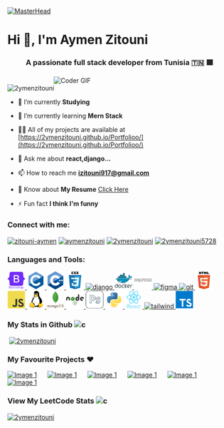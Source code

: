[![MasterHead](https://camo.githubusercontent.com/a0a9f9e15354c2ce05d7939b2bb024e55fbb9927c540d1e44351e553a5ff2bad/68747470733a2f2f692e6962622e636f2f6246735a44517a2f363837343734373037333361326632663664363137323735363633303330333132643664373432653637363937343638373536323265363936663266353037323635366436393735366432643434363536633639373636353732373932663737363536322e676966)](https://github.com/2ymenzitouni)
<h1>Hi 👋, I'm Aymen Zitouni</h1>
<h3 align="center">A passionate full stack developer from Tunisia 🇹🇳 🟥</h3>
<img align="right" alt="Coder GIF" width=400 src="https://physicsgurukul.files.wordpress.com/2019/02/character-1.gif" />
<p align="left"> <img src="https://komarev.com/ghpvc/?username=2ymenzitouni&label=Profile%20views&color=0e75b6&style=flat" alt="2ymenzitouni" /> </p>

- 🔭 I’m currently **Studying**
- 🌱 I’m currently learning **Mern Stack**

- 👨‍💻 All of my projects are available at [https://2ymenzitouni.github.io/Portfolioo/](https://2ymenzitouni.github.io/Portfolioo/)

- 💬 Ask me about **react,django...**

- 📫 How to reach me **izitouni917@gmail.com**

- 📄 Know about **My Resume** [Click Here](https://drive.google.com/uc?export=download&id=1D8NEQku3TgzdRQCT5ErDAiK6g49HVzFI)

- ⚡ Fun fact **I think I'm funny**

<h3 align="left">Connect with me:</h3>
<p align="left">
<a href="https://linkedin.com/in/zitouni-aymen" target="blank"><img align="center" src="https://raw.githubusercontent.com/rahuldkjain/github-profile-readme-generator/master/src/images/icons/Social/linked-in-alt.svg" alt="zitouni-aymen" height="30" width="40" /></a>
<a href="https://www.youtube.com/c/aymenzitouni" target="blank"><img align="center" src="https://raw.githubusercontent.com/rahuldkjain/github-profile-readme-generator/master/src/images/icons/Social/youtube.svg" alt="aymenzitouni" height="30" width="40" /></a>
<a href="https://www.leetcode.com/2ymenzitouni" target="blank"><img align="center" src="https://raw.githubusercontent.com/rahuldkjain/github-profile-readme-generator/master/src/images/icons/Social/leet-code.svg" alt="2ymenzitouni" height="30" width="40" /></a>
<a href="https://discord.gg/2ymenzitouni5728" target="blank"><img align="center" src="https://raw.githubusercontent.com/rahuldkjain/github-profile-readme-generator/master/src/images/icons/Social/discord.svg" alt="2ymenzitouni5728" height="30" width="40" /></a>
</p>

<h3 align="left">Languages and Tools:</h3>
<p align="left"> <a href="https://getbootstrap.com" target="_blank" rel="noreferrer"> <img src="https://raw.githubusercontent.com/devicons/devicon/master/icons/bootstrap/bootstrap-plain-wordmark.svg" alt="bootstrap" width="40" height="40"/> </a> <a href="https://www.cprogramming.com/" target="_blank" rel="noreferrer"> <img src="https://raw.githubusercontent.com/devicons/devicon/master/icons/c/c-original.svg" alt="c" width="40" height="40"/> </a> <a href="https://www.w3schools.com/cpp/" target="_blank" rel="noreferrer"> <img src="https://raw.githubusercontent.com/devicons/devicon/master/icons/cplusplus/cplusplus-original.svg" alt="cplusplus" width="40" height="40"/> </a> <a href="https://www.w3schools.com/css/" target="_blank" rel="noreferrer"> <img src="https://raw.githubusercontent.com/devicons/devicon/master/icons/css3/css3-original-wordmark.svg" alt="css3" width="40" height="40"/> </a> <a href="https://www.djangoproject.com/" target="_blank" rel="noreferrer"> <img src="https://cdn.worldvectorlogo.com/logos/django.svg" alt="django" width="40" height="40"/> </a> <a href="https://www.docker.com/" target="_blank" rel="noreferrer"> <img src="https://raw.githubusercontent.com/devicons/devicon/master/icons/docker/docker-original-wordmark.svg" alt="docker" width="40" height="40"/> </a> <a href="https://expressjs.com" target="_blank" rel="noreferrer"> <img src="https://raw.githubusercontent.com/devicons/devicon/master/icons/express/express-original-wordmark.svg" alt="express" width="40" height="40"/> </a> <a href="https://www.figma.com/" target="_blank" rel="noreferrer"> <img src="https://www.vectorlogo.zone/logos/figma/figma-icon.svg" alt="figma" width="40" height="40"/> </a> <a href="https://git-scm.com/" target="_blank" rel="noreferrer"> <img src="https://www.vectorlogo.zone/logos/git-scm/git-scm-icon.svg" alt="git" width="40" height="40"/> </a> <a href="https://www.w3.org/html/" target="_blank" rel="noreferrer"> <img src="https://raw.githubusercontent.com/devicons/devicon/master/icons/html5/html5-original-wordmark.svg" alt="html5" width="40" height="40"/> </a> <a href="https://developer.mozilla.org/en-US/docs/Web/JavaScript" target="_blank" rel="noreferrer"> <img src="https://raw.githubusercontent.com/devicons/devicon/master/icons/javascript/javascript-original.svg" alt="javascript" width="40" height="40"/> </a> <a href="https://www.linux.org/" target="_blank" rel="noreferrer"> <img src="https://raw.githubusercontent.com/devicons/devicon/master/icons/linux/linux-original.svg" alt="linux" width="40" height="40"/> </a> <a href="https://www.mongodb.com/" target="_blank" rel="noreferrer"> <img src="https://raw.githubusercontent.com/devicons/devicon/master/icons/mongodb/mongodb-original-wordmark.svg" alt="mongodb" width="40" height="40"/> </a> <a href="https://nodejs.org" target="_blank" rel="noreferrer"> <img src="https://raw.githubusercontent.com/devicons/devicon/master/icons/nodejs/nodejs-original-wordmark.svg" alt="nodejs" width="40" height="40"/> </a> <a href="https://www.photoshop.com/en" target="_blank" rel="noreferrer"> <img src="https://raw.githubusercontent.com/devicons/devicon/master/icons/photoshop/photoshop-line.svg" alt="photoshop" width="40" height="40"/> </a> <a href="https://www.python.org" target="_blank" rel="noreferrer"> <img src="https://raw.githubusercontent.com/devicons/devicon/master/icons/python/python-original.svg" alt="python" width="40" height="40"/> </a> <a href="https://reactjs.org/" target="_blank" rel="noreferrer"> <img src="https://raw.githubusercontent.com/devicons/devicon/master/icons/react/react-original-wordmark.svg" alt="react" width="40" height="40"/> </a> <a href="https://tailwindcss.com/" target="_blank" rel="noreferrer"> <img src="https://www.vectorlogo.zone/logos/tailwindcss/tailwindcss-icon.svg" alt="tailwind" width="40" height="40"/> </a> <a href="https://www.typescriptlang.org/" target="_blank" rel="noreferrer"> <img src="https://raw.githubusercontent.com/devicons/devicon/master/icons/typescript/typescript-original.svg" alt="typescript" width="40" height="40"/> </a> </p>

<h3 align="left">My Stats in Github <img src="https://cdn-icons-png.flaticon.com/512/25/25231.png" alt="c" width="20" height="20"/></h3>
<p>&nbsp;<a href="https://github.com/2ymenzitouni" target="_blank"><img align="center" src="https://github-readme-stats.vercel.app/api?username=2ymenzitouni&show_icons=true&locale=en" alt="2ymenzitouni" /></a></p>

### My Favourite Projects ❤️
<!-- row-1-->
<a href="https://www.facebook.com"><img src="https://drive.google.com/uc?id=1gdydPr8KU3zBM2Lt2__AgVPIHLNBOh5z" alt="Image 1" width="250"></a> <!-- project2 -->&nbsp;&nbsp;&nbsp;&nbsp;&nbsp;<a href="https://www.facebook.com"><img src="https://drive.google.com/uc?id=1kAdyQeAkhQLq9kQrdNn71lgvE3hcNAto" alt="Image 1" width="250"></a> <!-- project3 -->&nbsp;&nbsp;&nbsp;&nbsp;&nbsp;<a href="https://www.facebook.com"><img src="https://drive.google.com/uc?id=194h1kAXJfjpuf-SJy94XRWyuJu9dRZu8" alt="Image 1" width="250"></a> <!-- project4 -->&nbsp;&nbsp;&nbsp;&nbsp;&nbsp;<a href="https://www.facebook.com"><img src="https://drive.google.com/uc?id=1iUxNVinDZKCSvxGYecd_0DYSYbTj1cNZ" alt="Image 1" width="250"></a> <!-- project1 -->&nbsp;&nbsp;&nbsp;&nbsp;&nbsp;<a href="https://www.facebook.com"><img src="https://cdn-imgix.headout.com/tour/7064/TOUR-IMAGE/b2c74200-8da7-439a-95b6-9cad1aa18742-4445-dubai-img-worlds-of-adventure-tickets-02.jpeg?auto=format&w=900&h=562.5&q=90&fit=crop&ar=16%3A10" alt="Image 1" width="250"></a> <!-- project1 -->&nbsp;&nbsp;&nbsp;&nbsp;&nbsp;<a href="https://www.facebook.com"><img src="https://cdn-imgix.headout.com/tour/7064/TOUR-IMAGE/b2c74200-8da7-439a-95b6-9cad1aa18742-4445-dubai-img-worlds-of-adventure-tickets-02.jpeg?auto=format&w=900&h=562.5&q=90&fit=crop&ar=16%3A10" alt="Image 1" width="250"></a>

<h3 align="left">View My LeetCode Stats <img src="https://upload.wikimedia.org/wikipedia/commons/thumb/0/0a/LeetCode_Logo_black_with_text.svg/2560px-LeetCode_Logo_black_with_text.svg.png" alt="c" width="100" height="30"/></h3>
<p><a href="https://leetcode.com/u/2ymenzitouni/" target="_blank"><img align="center" src="https://github-readme-streak-stats.herokuapp.com/?user=2ymenzitouni&" alt="2ymenzitouni" /></a></p>


